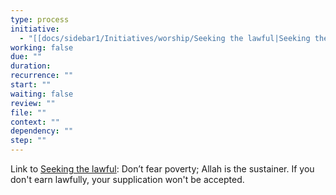 ```yaml
---
type: process
initiative:
  - "[[docs/sidebar1/Initiatives/worship/Seeking the lawful|Seeking the lawful]]"
working: false
due: ""
duration: 
recurrence: ""
start: ""
waiting: false
review: ""
file: ""
context: ""
dependency: ""
step: ""
---
```


Link to [Seeking the lawful](docs/sidebar1/Initiatives/worship/Seeking%20the%20lawful.md): Don’t fear poverty; Allah is the sustainer. If you don't earn lawfully, your supplication won't be accepted.
